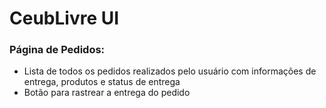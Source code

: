 # CeubLivre UI

### Página de Pedidos:

* Lista de todos os pedidos realizados pelo usuário com informações de entrega, produtos e status de entrega
* Botão para rastrear a entrega do pedido

